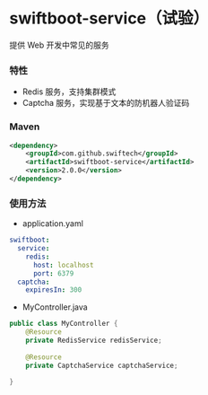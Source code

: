 # swiftboot-service（试验）
提供 Web 开发中常见的服务

### 特性
* Redis 服务，支持集群模式
* Captcha 服务，实现基于文本的防机器人验证码

### Maven

```xml
<dependency>
    <groupId>com.github.swiftech</groupId>
    <artifactId>swiftboot-service</artifactId>
    <version>2.0.0</version>
</dependency>

```
	
### 使用方法
* application.yaml
```yaml
swiftboot:
  service:
    redis:
      host: localhost
      port: 6379
  captcha:
    expiresIn: 300
```

* MyController.java
```java
public class MyController {
    @Resource
    private RedisService redisService;
    
    @Resource
    private CaptchaService captchaService;

}
```